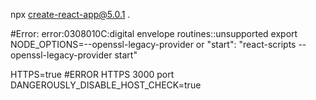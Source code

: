 npx create-react-app@5.0.1 . 

#Error: error:0308010C:digital envelope routines::unsupported
export NODE_OPTIONS=--openssl-legacy-provider
or
"start": "react-scripts --openssl-legacy-provider start"


HTTPS=true
#ERROR HTTPS 3000 port
DANGEROUSLY_DISABLE_HOST_CHECK=true

